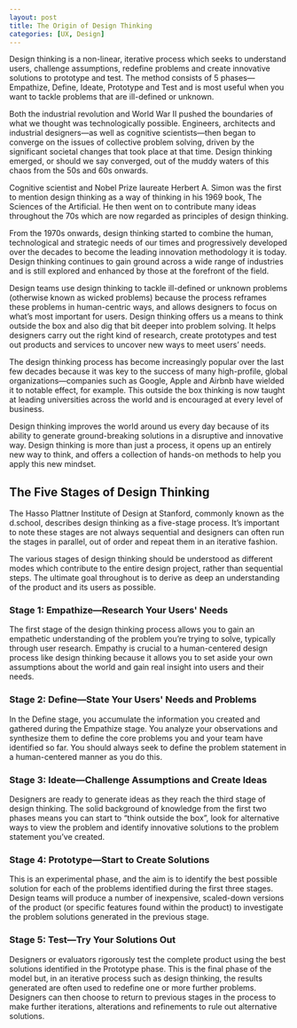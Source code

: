 ```yaml
---
layout: post
title: The Origin of Design Thinking
categories: [UX, Design]
---
```


Design thinking is a non-linear, iterative process which seeks to understand users, challenge assumptions, redefine problems and create innovative solutions to prototype and test. The method consists of 5 phases—Empathize, Define, Ideate, Prototype and Test and is most useful when you want to tackle problems that are ill-defined or unknown. 

Both the industrial revolution and World War II pushed the boundaries of what we thought was technologically possible. Engineers, architects and industrial designers—as well as cognitive scientists—then began to converge on the issues of collective problem solving, driven by the significant societal changes that took place at that time. Design thinking emerged, or should we say converged, out of the muddy waters of this chaos from the 50s and 60s onwards.

Cognitive scientist and Nobel Prize laureate Herbert A. Simon was the first to mention design thinking as a way of thinking in his 1969 book, The Sciences of the Artificial. He then went on to contribute many ideas throughout the 70s which are now regarded as principles of design thinking.

From the 1970s onwards, design thinking started to combine the human, technological and strategic needs of our times and progressively developed over the decades to become the leading innovation methodology it is today. Design thinking continues to gain ground across a wide range of industries and is still explored and enhanced by those at the forefront of the field. 

Design teams use design thinking to tackle ill-defined or unknown problems (otherwise known as wicked problems) because the process reframes these problems in human-centric ways, and allows designers to focus on what’s most important for users. Design thinking offers us a means to think outside the box and also dig that bit deeper into problem solving. It helps designers carry out the right kind of research, create prototypes and test out products and services to uncover new ways to meet users’ needs.

The design thinking process has become increasingly popular over the last few decades because it was key to the success of many high-profile, global organizations—companies such as Google, Apple and Airbnb have wielded it to notable effect, for example. This outside the box thinking is now taught at leading universities across the world and is encouraged at every level of business.

Design thinking improves the world around us every day because of its ability to generate ground-breaking solutions in a disruptive and innovative way. Design thinking is more than just a process, it opens up an entirely new way to think, and offers a collection of hands-on methods to help you apply this new mindset. 

## The Five Stages of Design Thinking

The Hasso Plattner Institute of Design at Stanford, commonly known as the d.school, describes design thinking as a five-stage process. It’s important to note these stages are not always sequential and designers can often run the stages in parallel, out of order and repeat them in an iterative fashion.

The various stages of design thinking should be understood as different modes which contribute to the entire design project, rather than sequential steps. The ultimate goal throughout is to derive as deep an understanding of the product and its users as possible. 

### Stage 1: Empathize—Research Your Users' Needs
The first stage of the design thinking process allows you to gain an empathetic understanding of the problem you’re trying to solve, typically through user research. Empathy is crucial to a human-centered design process like design thinking because it allows you to set aside your own assumptions about the world and gain real insight into users and their needs.

### Stage 2: Define—State Your Users' Needs and Problems
In the Define stage, you accumulate the information you created and gathered during the Empathize stage. You analyze your observations and synthesize them to define the core problems you and your team have identified so far. You should always seek to define the problem statement in a human-centered manner as you do this.

### Stage 3: Ideate—Challenge Assumptions and Create Ideas
Designers are ready to generate ideas as they reach the third stage of design thinking. The solid background of knowledge from the first two phases means you can start to “think outside the box”, look for alternative ways to view the problem and identify innovative solutions to the problem statement you’ve created.

### Stage 4: Prototype—Start to Create Solutions
This is an experimental phase, and the aim is to identify the best possible solution for each of the problems identified during the first three stages. Design teams will produce a number of inexpensive, scaled-down versions of the product (or specific features found within the product) to investigate the problem solutions generated in the previous stage.

### Stage 5: Test—Try Your Solutions Out
Designers or evaluators rigorously test the complete product using the best solutions identified in the Prototype phase. This is the final phase of the model but, in an iterative process such as design thinking, the results generated are often used to redefine one or more further problems. Designers can then choose to return to previous stages in the process to make further iterations, alterations and refinements to rule out alternative solutions.


